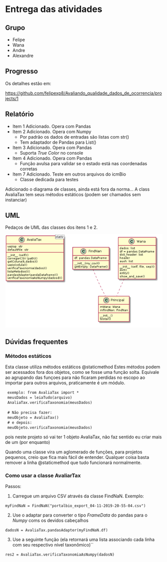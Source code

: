 # Entrega das atividades

## Grupo

- Felipe
- Wana
- Andre
- Alexandre

## Progresso

Os detalhes estão em:

https://github.com/felipexp8/Avaliando_qualidade_dados_de_ocorrencia/projects/1

## Relatório

- Item 1 Adicionado. Opera com Pandas
- Item 2 Adicionado. Opera com Numpy
  - Por padrão os dados de entradas são listas com str()
  - Tem adaptador de Pandas para List()
- Item 3 Adicionado. Opera com Pandas
  - Suporta _True Color_ no console
- Item 4 Adicionado. Opera com Pandas
  - Função avulsa para validar se o estado está nas coordenadas corretas
- Item 7 Adicionado. Teste em outros arquivos do icmBio
  - Classe dedicada para testes

Adicionado o diagrama de classes, ainda está fora da norma... A class AvaliaTax tem seus métodos estáticos (podem ser chamados sem instanciar)

## UML

Pedaços de UML das classes dos itens 1 e 2. 

![img](uml_simples.png)

## Dúvidas frequentes

### Métodos estáticos

Esta classe utiliza métodos estáticos @staticmethod
Estes métodos podem ser acessados fora dos objetos, como se fosse uma função solta. Equivale ao agrupando das funçoes para não ficaram perdidas no escopo ao importar para outros arquivos, praticamente é um módulo.
```
 exemplo: from AvaliaTax import * 
 meusDados = leiaTudo(arquivo)
 AnaliaTax.verificaTaxonomia(meusDados)
 
 # Não precisa fazer:
 meuObjeto = AvaliaTax()
 # e depois: 
 meuObjeto.verificaTaxonomia(meusDados)
 ```
 
 pois neste projeto só vai ter 1 objeto AvaliaTax, não faz sentido eu criar mais de um (por enquanto)
 
 Quando uma classe vira um aglomerado de funções, para projetos pequenos, creio que fica mais fácil de entender. 
 Qualquer coisa basta remover a linha @staticmethod que tudo funcionará normalmente.
 
 ### Como usar a classe AvaliarTax
 
Passos:

1. Carregue um arquivo CSV através da classe FindNaN. Exemplo:
 ```
myFindNaN = FindNaN("portalbio_export_04-11-2019-20-55-04.csv")
```

2. Use o adaptar para converter o tipo _FrameData_ do pandas para o _Numpy_ coms os devidos cabeçalhos
 
```
dadosN = AvaliaTax.pandasAdapter(myFindNaN.df)
```
3. Use a seguinte função (ela retornará uma lista associando cada linha com seu respectivo nível taxonômico)``
```
res2 = AvaliaTax.verificaTaxonomiaAsNumpy(dadosN)
```
 
 
  
 
